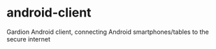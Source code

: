# android-client
Gardion Android client, connecting Android smartphones/tables to the secure internet
